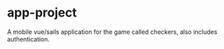 # app-project
A mobile vue/sails application for the game called checkers, also includes authentication.
